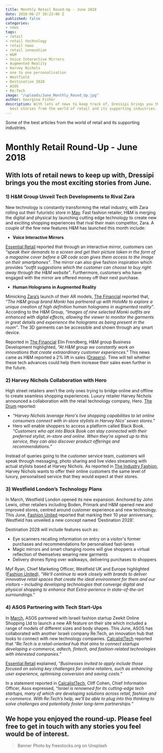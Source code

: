 ```yaml
---
title: Monthly Retail Round-Up - June 2018
date: 2018-06-27 10:23:00 Z
published: false
categories:
- news
tags:
- retail
- retail technology
- retail news
- retail innovation
- H&M
- Voice Interactive Mirrors
- Augmented Reality
- Harvey Nichols
- one to one personalisation
- Westfield
- Destination 2028
- ASOS
- Re:Tech
image: "/uploads/June_Monthly_Round_Up.jpg"
author: Georgina Fisher
description: With lots of news to keep track of, Dressipi brings you this month's
  best stories from the world of retail and its supporting industries.
---
```


Some of the best articles from the world of retail and its supporting industries.

# Monthly Retail Round-Up - June 2018

## With lots of retail news to keep up with, Dressipi brings you the most exciting stories from June.

### 1) H&M Group Unveil Tech Developments to Rival Zara

New technology is constantly transforming the retail industry, with Zara rolling out their futuristic store in [May](https://dressipi.com/blog/monthly-retail-round-up-may-2018/). Fast fashion retailer, H&M is merging the digital and physical by launching cutting edge technology to create new and exciting shopping experiences that rival their main competitor, Zara. A couple of the few new features H&M has launched this month include:

- **Voice Interactive Mirrors**

[Essential Retail](https://www.essentialretail.com/news/hm-times-square-voice-technology/) reported that through an interactive mirror, customers can _“speak their demands to a screen and get their picture taken in the form of a magazine cover before a QR code scan gives them access to the image on their smartphones”_. The mirror can also give fashion inspiration which provides _“outfit suggestions which the customer can choose to buy right away through the H&M website”_. Furthermore, customers who have engaged with the mirror are offered money off their next purchase.

- **Human Holograms in Augmented Reality**

Mimicking [Zara’s](https://dressipi.com/blog/monthly-retail-round-up-march-2018/) launch of their AR models, [The Financial](https://www.finchannel.com/technology/73806-h-m-group-announcing-new-cutting-edge-technology-features) reported that, _“The H&M group brand Monki has partnered up with HoloMe to explore a unique creation of high definition human holograms in augmented reality”_. According to the H&M Group, _“Images of nine selected Monki outfits are enhanced with digital effects, allowing the viewer to monitor the garments in great details and experience the holograms as being present in the room”_. The 3D garments can be accessible and shown through any smart device.

Reported in [The Financial](https://www.finchannel.com/technology/73806-h-m-group-announcing-new-cutting-edge-technology-features) Elin Frendberg, H&M group Business Development highlighted, _"At H&M group we constantly work on innovations that create extraordinary customer experiences."_ This news came as H&M reported a 2% lift in sales ([Drapers](https://www.drapersonline.com/7030817.article?utm_source=newsletter&utm_medium=email&utm_campaign=DR_EditorialNewsletters.Reg:%20Send%20-%20Daily%20News&mkt_tok=eyJpIjoiWVdWbVpUbGlabVUyTlRBMyIsInQiOiIrY3hqYjNTTTNYYUNhR1hraGVYOERKdFZFTDdmeUY4UTlQaytTdHR2NWxVdm0zNWl4QkpCV3hXbGFkdHVnUkE4TVkrd285ODhkajRcL0ZrUXEzMENYWXFIY2d4TkVlK1psc3V3R1BJd2tCR3RSbnlpTnVucTBkRmQ5U2hqMGRcL2VVIn0%3D)). Time will tell whether these tech advances could help them increase their sales even further in the future.

### 2) Harvey Nichols Collaboration with Hero

High street retailers aren’t the only ones trying to bridge online and offline to create seamless shopping experiences. Luxury retailer Harvey Nichols announced a collaboration with the retail technology company, Hero. [The Drum](http://www.thedrum.com/news/2018/06/12/harvey-nichols-enlists-hero-help-it-use-ai-bring-online-and-offline-closer-together) reported:

- _“Harvey Nichols leverage Hero's live shopping capabilities to let online consumers connect with in-store stylists in Harvey Nics' seven stores.”_
- Hero will enable shoppers to access a platform called Black Book. _“Customers who opt into Black Book can stay connected with their preferred stylist, in-store and online. When they're signed up to this service, they can also discover product offerings and recommendations.”_

Instead of queries going to the customer service team, customers will speak through messaging, photo sharing and live video streaming with actual stylists based at Harvey Nichols. As reported in [The Industry Fashion](https://www.theindustry.fashion/harvey-nichols-partners-with-hero-to-offer-live-shopping-online/), Harvey Nichols wants to offer their online customers the same level of luxury, personalised service that they would expect at their stores.

### 3) Westfield London’s Technology Plans

In March, Westfield London opened its new expansion. Anchored by John Lewis, other retailers including Boden, Primark and H&M opened new and improved stores, centred around customer experience and new technology. This June, [Fashion United](https://fashionunited.uk/news/retail/westfield-unveils-the-future-of-retail-destination-2028/2018060430007) reported that marking their 10 year anniversary, Westfield has unveiled a new concept named ‘Destination 2028’.

Destination 2028 will include features such as:

- Eye scanners recalling information on entry on a visitor's former purchases and recommendations for personalised fast-lanes
- Magic mirrors and smart changing rooms will give shoppers a virtual reflection of themselves wearing new garments
- Delivery drones flying over walkways, delivering purchases to shoppers

Myf Ryan, Chief Marketing Officer, Westfield UK and Europe highlighted ([Fashion United](https://fashionunited.uk/news/retail/westfield-unveils-the-future-of-retail-destination-2028/2018060430007)), _"We’ll continue to work closely with brands to deliver innovative retail spaces that create the ideal environment for them and our visitors – including developing technologies that converge digital and physical shopping to enhance that Extra-perience in state-of-the-art surroundings."_

### 4) ASOS Partnering with Tech Start-Ups

In [March](https://dressipi.com/blog/monthly-retail-round-up-march-2018/), ASOS partnered with Israeli fashion startup Zeekit Online Shopping Ltd to launch a new AR feature on their site which included a range of models of different sizes and body shapes. This June, ASOS has collaborated with another Israeli company Re:Tech, an innovation hub that looks to connect with new technology companies. [CalcalistTech](https://www.calcalistech.com/ctech/articles/0,7340,L-3739985,00.html) reported that _“Re:Tech is a retail-oriented hub that aims to connect startups developing e-commerce, adtech, fintech, and fashion-related technologies with interested companies.”_

[Essential Retail](https://www.essentialretail.com/news/asos-connects-with-israeli-retail/) explained, _“Businesses invited to apply include those focused on solving key challenges for online retailers, such as enhancing user experience, optimising conversion and saving costs.”_

In a statement reported in [CalcalistTech](https://www.calcalistech.com/ctech/articles/0,7340,L-3739985,00.html), Cliff Cohen, Chief Information Officer, Asos expressed, _“Israel is renowned for its cutting-edge tech startups, many of which are developing solutions across retail, fashion and e-commerce. With Re:Tech’s help, we’ll be able to plug into this thinking to solve challenges and potentially foster long-term partnerships.”_

## We hope you enjoyed the round-up. Please feel free to get in touch with any stories you feel would be of interest.

> Banner Photo by freestocks.org on Unsplash
